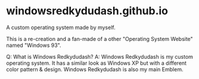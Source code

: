 # windowsredkydudash.github.io
A custom operating system made by myself.

This is a re-creation and a fan-made of a other "Operating System Website" named "Windows 93".

Q: What is Windows Redkydudash?
A: Windows Redkydudash is my custom operating system. It has a similar look as Windows XP but with a different color pattern & design.
Windows Redkydudash is also my main Emblem.
